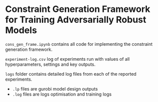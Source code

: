 # Constraint Generation Framework for Training Adversarially Robust Models

`cons_gen_frame.ipynb` contains all code for implementing the constraint generation framework.

`experiment-log.csv` log of experiments run with values of all hyperparameters, settings and key outputs.

`logs` folder contains detailed log files from each of the reported experiments.
- `.lp` files are gurobi model design outputs
- `.log` files are logs optimisation and training logs
